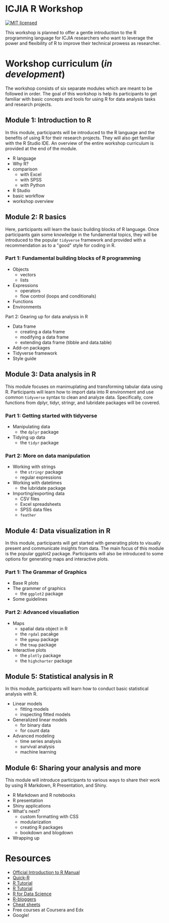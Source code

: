 # ICJIA R Workshop

[![MIT licensed](https://img.shields.io/badge/license-MIT-blue.svg)](https://raw.githubusercontent.com/hyperium/hyper/master/LICENSE)

This workshop is planned to offer a gentle introduction to the R programming language for ICJIA researchers who want to leverage the power and flexibility of R to improve their technical prowess as researcher.

# Workshop curriculum (*in development*)
The workshop consists of six separate modules which are meant to be followed in order. The goal of this workshop is help its participants to get familiar with basic concepts and tools for using R for data analysis tasks and research projects.

## Module 1: Introduction to R
In this module, participants will be introduced to the R language and the benefits of using R for their research projects. They will also get familiar with the R Studio IDE. An overview of the entire workshop curriculum is provided at the end of the module.

* R language
* Why R?
* comparison
    * with Excel
    * with SPSS
    * with Python
* R Studio
* basic workflow
* workshop overview

## Module 2: R basics
Here, participants will learn the basic building blocks of R language. Once participants gain some knowledge in the fundamental topics, they will be introduced to the popular `tidyverse` framework and provided with a recommendation as to a "good" style for coding in R.

### Part 1: Fundamental building blocks of R programming
* Objects
    * vectors
    * lists
* Expressions
    * operators
    * flow control (loops and conditionals)
* Functions
* Environments

Part 2: Gearing up for data analysis in R
* Data frame
    * creating a data frame
    * modifying a data frame
    * extending data frame (tibble and data.table)
* Add-on packages
* Tidyverse framework
* Style guide

## Module 3: Data analysis in R
This module focuses on manimuplating and transforming tabular data using R. Participants will learn how to import data into R environment and use common `tidyverse` syntax to clean and analyze data. Specifically, core functions from dplyr, tidyr, stringr, and lubridate packages will be covered.

### Part 1: Getting started with tidyverse
* Manipulating data
    * the `dplyr` package
* Tidying up data
    * the `tidyr` package

### Part 2: More on data manipulation
* Working with strings
    * the `stringr` package
    * regular expressions
* Working with datetimes
    * the lubridate package
* Importing/exporting data
    * CSV files
    * Excel spreadsheets
    * SPSS data files
    * `feather`

## Module 4: Data visualization in R
In this module, participants will get started with generating plots to visually present and communicate insights from data. The main focus of this module is the popular ggplot2 package. Participants will also be introduced to some options for generating maps and interactive plots.

### Part 1: The Grammar of Graphics
* Base R plots
* The grammer of graphics
    * the `ggplot2` package
* Some guidelines

### Part 2: Advanced visualiation
* Maps
    * spatial data object in R
    * the `rgdal` pacakge
    * the `ggmap` package
    * the `tmap` package
* Interactive plots
    * the `plotly` package
    * the `highcharter` package


## Module 5: Statistical analysis in R
In this module, participants will learn how to conduct basic statistical analysis with R. 

* Linear models
    * fitting models
    * inspecting fitted models
* Generalized linear models
    * for binary data
    * for count data
* Advanced modeling
    * time series analysis
    * survival analysis
    * machine learning


## Module 6: Sharing your analysis and more
This module will introduce participants to various ways to share their work by using R Markdown, R Presentation, and Shiny. 

* R Markdown and R notebooks
* R presentation
* Shiny applications
* What's next?
    * custom formatting with CSS
    * modularization
    * creating R packages
    * bookdown and blogdown
* Wrapping up


# Resources
* [Official Introduction to R Manual](https://cran.r-project.org/doc/manuals/R-intro.html)
* [Quick-R](https://www.statmethods.net/index.html)
* [R Tutorial](http://www.r-tutor.com/r-introduction)
* [R Tutorial](http://www.cyclismo.org/tutorial/R/index.html)
* [R for Data Science](http://r4ds.had.co.nz/)
* [R-bloggers](https://www.r-bloggers.com/)
* [Cheat sheets](https://www.rstudio.com/resources/cheatsheets/)
* Free courses at Coursera and Edx
* Google!